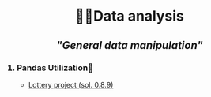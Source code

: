 <h1 align="center">🕵🏼Data analysis</h1>

<h2 align='center'><em>"General data manipulation"</em></h2>


<ol>
  <h3><li>Pandas Utilization🐼</li></h3>
    <ul>
    <li><a href='https://github.com/cavs1010/02_lottery_updated'>Lottery project (sol. 0.8.9)</a></li>
    </ul>
</ol>
